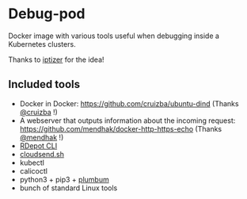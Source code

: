 # Debug-pod

Docker image with various tools useful when debugging inside a Kubernetes clusters.

Thanks to [iptizer](https://github.com/iptizer/swiss) for the idea!

## Included tools

 - Docker in Docker: https://github.com/cruizba/ubuntu-dind (Thanks [@cruizba](http://github.com/cruizba) !)
 - A webserver that outputs information about the incoming request: https://github.com/mendhak/docker-http-https-echo (Thanks [@mendhak](https://github.com/mendhak) !)
 - [RDepot CLI](https://github.com/openanalytics/rdepot-cli/)
 - [cloudsend.sh](https://github.com/tavinus/cloudsend.sh)
 - kubectl
 - calicoctl
 - python3 + pip3 + [plumbum](https://plumbum.readthedocs.io/en/latest/index.html)
 - bunch of standard Linux tools


